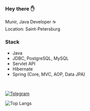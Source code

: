 <h3> Hey there ✋</h3>

Munir, Java Developer ☕️<br>
Location: Saint-Petersburg
  
### Stack

- Java
- JDBC, PostgreSQL, MySQL
- Servlet API
- Hibernate
- Spring (Core, MVC, AOP, Data JPA)

<br>

[![Telegram](https://img.shields.io/badge/Telegram-blue.svg?style=flat-square&logo=telegram)](https://t.me/mzikrullaev)


![Top Langs](https://github-readme-stats.vercel.app/api/top-langs/?username=Munir-prog&layout=compact)
